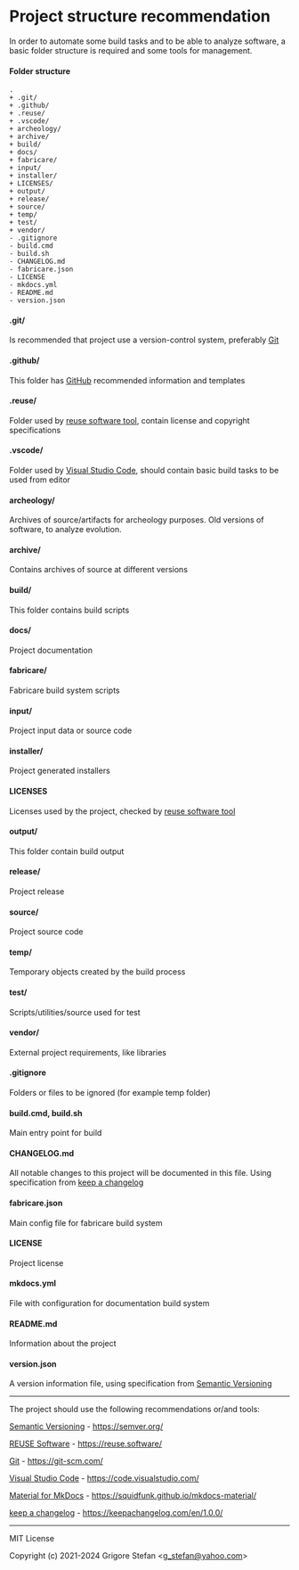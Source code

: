 # Project structure recommendation

In order to automate some build tasks and to be able to analyze software, a basic folder structure is required and some tools for management.

#### Folder structure

``` shell
.
+ .git/
+ .github/
+ .reuse/
+ .vscode/
+ archeology/
+ archive/
+ build/
+ docs/
+ fabricare/
+ input/
+ installer/
+ LICENSES/
+ output/
+ release/
+ source/
+ temp/
+ test/
+ vendor/
- .gitignore
- build.cmd
- build.sh
- CHANGELOG.md
- fabricare.json
- LICENSE
- mkdocs.yml
- README.md
- version.json
```

#### .git/

Is recommended that project use a version-control system, preferably [Git](https://git-scm.com/)

#### .github/

This folder has [GitHub](https://github.com/) recommended information and templates

#### .reuse/

Folder used by [reuse software tool](https://reuse.software/), contain license and copyright specifications

#### .vscode/

Folder used by [Visual Studio Code](https://code.visualstudio.com/), should contain basic build tasks to be used from editor

#### archeology/

Archives of source/artifacts for archeology purposes. Old versions of software, to analyze evolution.

#### archive/

Contains archives of source at different versions

#### build/

This folder contains build scripts

#### docs/

Project documentation

#### fabricare/

Fabricare build system scripts

#### input/

Project input data or source code

#### installer/

Project generated installers

#### LICENSES

Licenses used by the project, checked by [reuse software tool](https://reuse.software/)

#### output/

This folder contain build output

#### release/

Project release

#### source/

Project source code

#### temp/

Temporary objects created by the build process

#### test/

Scripts/utilities/source used for test

#### vendor/

External project requirements, like libraries

#### .gitignore

Folders or files to be ignored (for example temp folder)

#### build.cmd, build.sh

Main entry point for build

#### CHANGELOG.md

All notable changes to this project will be documented in this file.
Using specification from [keep a changelog](https://keepachangelog.com/en/1.0.0/)

#### fabricare.json

Main config file for fabricare build system

#### LICENSE

Project license

#### mkdocs.yml

File with configuration for documentation build system

#### README.md

Information about the project

#### version.json

A version information file, using specification from [Semantic Versioning](https://semver.org/)

- - -

The project should use the following recommendations or/and tools:

[Semantic Versioning](https://semver.org/) \- https://semver.org/

[REUSE Software](https://reuse.software/) \- https://reuse.software/

[Git](https://git-scm.com/) \- https://git-scm.com/

[Visual Studio Code](https://code.visualstudio.com/) \- https://code.visualstudio.com/

[Material for MkDocs](https://squidfunk.github.io/mkdocs-material/) \- https://squidfunk.github.io/mkdocs-material/

[keep a changelog](https://keepachangelog.com/en/1.0.0/) \- https://keepachangelog.com/en/1.0.0/

- - -

MIT License

Copyright (c) 2021-2024 Grigore Stefan <[g\_stefan@yahoo.com](mailto:g_stefan@yahoo.com)>
